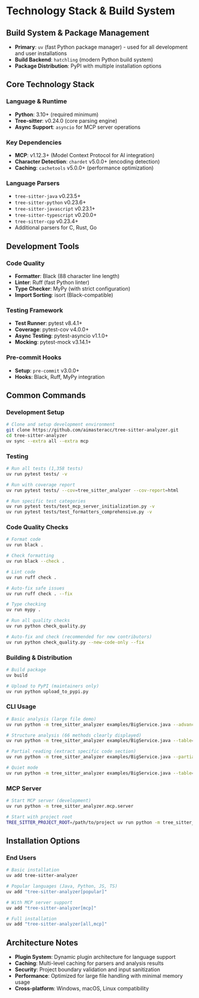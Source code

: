 # Technology Stack & Build System

## Build System & Package Management

- **Primary**: `uv` (fast Python package manager) - used for all development and user installations
- **Build Backend**: `hatchling` (modern Python build system)
- **Package Distribution**: PyPI with multiple installation options

## Core Technology Stack

### Language & Runtime
- **Python**: 3.10+ (required minimum)
- **Tree-sitter**: v0.24.0 (core parsing engine)
- **Async Support**: `asyncio` for MCP server operations

### Key Dependencies
- **MCP**: v1.12.3+ (Model Context Protocol for AI integration)
- **Character Detection**: `chardet` v5.0.0+ (encoding detection)
- **Caching**: `cachetools` v5.0.0+ (performance optimization)

### Language Parsers
- `tree-sitter-java` v0.23.5+
- `tree-sitter-python` v0.23.6+
- `tree-sitter-javascript` v0.23.1+
- `tree-sitter-typescript` v0.20.0+
- `tree-sitter-cpp` v0.23.4+
- Additional parsers for C, Rust, Go

## Development Tools

### Code Quality
- **Formatter**: Black (88 character line length)
- **Linter**: Ruff (fast Python linter)
- **Type Checker**: MyPy (with strict configuration)
- **Import Sorting**: isort (Black-compatible)

### Testing Framework
- **Test Runner**: pytest v8.4.1+
- **Coverage**: pytest-cov v4.0.0+
- **Async Testing**: pytest-asyncio v1.1.0+
- **Mocking**: pytest-mock v3.14.1+

### Pre-commit Hooks
- **Setup**: `pre-commit` v3.0.0+
- **Hooks**: Black, Ruff, MyPy integration

## Common Commands

### Development Setup
```bash
# Clone and setup development environment
git clone https://github.com/aimasteracc/tree-sitter-analyzer.git
cd tree-sitter-analyzer
uv sync --extra all --extra mcp
```

### Testing
```bash
# Run all tests (1,358 tests)
uv run pytest tests/ -v

# Run with coverage report
uv run pytest tests/ --cov=tree_sitter_analyzer --cov-report=html

# Run specific test categories
uv run pytest tests/test_mcp_server_initialization.py -v
uv run pytest tests/test_formatters_comprehensive.py -v
```

### Code Quality Checks
```bash
# Format code
uv run black .

# Check formatting
uv run black --check .

# Lint code
uv run ruff check .

# Auto-fix safe issues
uv run ruff check . --fix

# Type checking
uv run mypy .

# Run all quality checks
uv run python check_quality.py

# Auto-fix and check (recommended for new contributors)
uv run python check_quality.py --new-code-only --fix
```

### Building & Distribution
```bash
# Build package
uv build

# Upload to PyPI (maintainers only)
uv run python upload_to_pypi.py
```

### CLI Usage
```bash
# Basic analysis (large file demo)
uv run python -m tree_sitter_analyzer examples/BigService.java --advanced --output-format=text

# Structure analysis (66 methods clearly displayed)
uv run python -m tree_sitter_analyzer examples/BigService.java --table=full

# Partial reading (extract specific code section)
uv run python -m tree_sitter_analyzer examples/BigService.java --partial-read --start-line 100 --end-line 105

# Quiet mode
uv run python -m tree_sitter_analyzer examples/BigService.java --table=full --quiet
```

### MCP Server
```bash
# Start MCP server (development)
uv run python -m tree_sitter_analyzer.mcp.server

# Start with project root
TREE_SITTER_PROJECT_ROOT=/path/to/project uv run python -m tree_sitter_analyzer.mcp.server
```

## Installation Options

### End Users
```bash
# Basic installation
uv add tree-sitter-analyzer

# Popular languages (Java, Python, JS, TS)
uv add "tree-sitter-analyzer[popular]"

# With MCP server support
uv add "tree-sitter-analyzer[mcp]"

# Full installation
uv add "tree-sitter-analyzer[all,mcp]"
```

## Architecture Notes

- **Plugin System**: Dynamic plugin architecture for language support
- **Caching**: Multi-level caching for parsers and analysis results
- **Security**: Project boundary validation and input sanitization
- **Performance**: Optimized for large file handling with minimal memory usage
- **Cross-platform**: Windows, macOS, Linux compatibility
